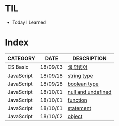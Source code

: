 # TIL

- Today I Learned


# Index

| CATEGORY | DATE | DESCRIPTION |
| --- | --- | ------- |
| CS Basic | 18/09/03 | [쉘 명령어](https://github.com/sena-a/TIL/blob/master/CS%20basic/week1-1.md) |
| JavaScript | 18/09/28 | [string type](https://github.com/sena-a/TIL/blob/master/javaScript/stringType.md) |
| JavaScript | 18/09/28 | [boolean type](https://github.com/sena-a/TIL/blob/master/javaScript/booleanType.md) |
| JavaScript | 18/10/01 | [null and undefined](https://github.com/sena-a/TIL/blob/master/javaScript/nullAnddefined.md) |
| JavaScript | 18/10/01 | [function](https://github.com/sena-a/TIL/blob/master/javaScript/function.md) |
| JavaScript | 18/10/01 | [statement](https://github.com/sena-a/TIL/blob/master/javaScript/statement.md) |
| JavaScript | 18/10/02 | [object](https://github.com/sena-a/TIL/blob/master/javaScript/object.md) |
